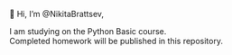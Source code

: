 👋 Hi, I’m @NikitaBrattsev,  

I am studying on the Python Basic course.  
Completed homework will be published in this repository.
